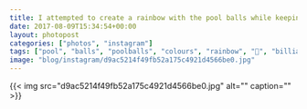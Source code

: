 ```yaml
---
title: I attempted to create a rainbow with the pool balls while keeping the correct layout
date: 2017-08-09T15:34:54+00:00
layout: photopost
categories: ["photos", "instagram"]
tags: ["pool", "balls", "poolballs", "colours", "rainbow", "🌈", "billiards", "eastsidebilliards", "felt", "games"]
image: "blog/instagram/d9ac5214f49fb52a175c4921d4566be0.jpg"
---
```


{{< img src="d9ac5214f49fb52a175c4921d4566be0.jpg" alt="" caption="" >}}



